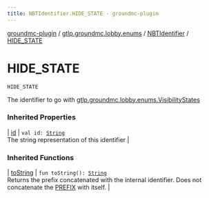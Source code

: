 ```yaml
---
title: NBTIdentifier.HIDE_STATE - groundmc-plugin
---
```


[groundmc-plugin](../../index.html) / [gtlp.groundmc.lobby.enums](../index.html) / [NBTIdentifier](index.html) / [HIDE_STATE](.)

# HIDE_STATE

`HIDE_STATE`

The identifier to go with [gtlp.groundmc.lobby.enums.VisibilityStates](../-visibility-states/index.html)

### Inherited Properties

| [id](id.html) | `val id: `[`String`](https://kotlinlang.org/api/latest/jvm/stdlib/kotlin/-string/index.html)<br>The string representation of this identifier |

### Inherited Functions

| [toString](to-string.html) | `fun toString(): `[`String`](https://kotlinlang.org/api/latest/jvm/stdlib/kotlin/-string/index.html)<br>Returns the prefix concatenated with the internal identifier. Does not concatenate the [PREFIX](-p-r-e-f-i-x.html) with itself. |

